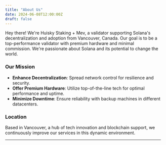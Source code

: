 ```yaml
---
title: "About Us"
date: 2024-06-08T12:00:00Z
draft: false
---
```


Hey there! We're Huisky Staking + Mev, a validator supporting Solana's decentralization and adoption from Vancouver, Canada. Our goal is to be a top-performance validator with premium hardware and minimal commission. We're passionate about Solana and its potential to change the world.

### Our Mission

- **Enhance Decentralization**: Spread network control for resilience and security.
- **Offer Premium Hardware**: Utilize top-of-the-line tech for optimal performance and uptime.
- **Minimize Downtime**: Ensure reliability with backup machines in different datacenters.

### Location

Based in Vancouver, a hub of tech innovation and blockchain support, we continuously improve our services in this dynamic environment.

---